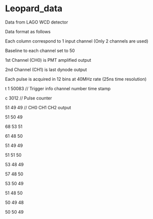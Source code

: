 # Leopard_data
Data from LAGO WCD detector

Data format as follows

Each column correspond to 1 input channel (Only 2 channels are used)

Baseline to each channel set to 50

1st Channel (CH0) is PMT amplified output

2nd Channel (CH1) is last dynode output

Each pulse is acquired in 12 bins at 40MHz rate (25ns time resolution)


 t 1 50083  // Trigger info channel number  time stamp
 
 c 3012     //  Pulse counter
 
51 49 49    //  CH0 CH1  CH2 output

51 50 49

68 53 51

61 48 50

51 49 49

51 51 50

53 48 49

57 48 50

53 50 49

51 48 50

50 49 48

50 50 49

